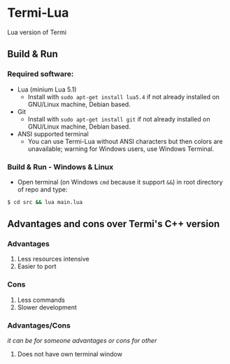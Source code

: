 # Termi-Lua
Lua version of Termi

## Build & Run
### Required software:
- Lua (minium Lua 5.1)
  - Install with ```sudo apt-get install lua5.4``` if not already installed on GNU/Linux machine, Debian based.
- Git
  - Install with ```sudo apt-get install git``` if not already installed on GNU/Linux machine, Debian based.
- ANSI supported terminal
  - You can use Termi-Lua without ANSI characters but then colors are unavailable; warning for Windows users, use Windows Terminal. 

### Build & Run - Windows & Linux
- Open terminal (on Windows ```cmd``` because it support ```&&```) in root directory of repo and type:
```sh
$ cd src && lua main.lua
```

## Advantages and cons over Termi's C++ version
### Advantages
1. Less resources intensive
2. Easier to port

### Cons
1. Less commands
2. Slower development

### Advantages/Cons
*it can be for someone advantages or cons for other*
1. Does not have own terminal window
